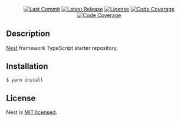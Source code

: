 <p align="center">
<a href="https://github.com/eduardogz94/nestjs-nextjs-template"><img src="https://img.shields.io/github/last-commit/eduardogz94/nestjs-nextjs-template" alt="Last Commit" /></a>
<a href="https://github.com/eduardogz94/nestjs-nextjs-template/releases"><img src="https://img.shields.io/github/v/release/eduardogz94/nestjs-nextjs-template" alt="Latest Release" /></a>
<a href="https://github.com/eduardogz94/nestjs-nextjs-template/blob/main/LICENSE"><img src="https://img.shields.io/github/license/eduardogz94/nestjs-nextjs-template" alt="License" /></a>
<a href="https://sonarcloud.io/dashboard?id=eduardogz94_nestjs-nextjs-template_backend"><img src="https://sonarcloud.io/api/project_badges/measure?project=eduardogz94_nestjs-nextjs-template_backend&metric=coverage" alt="Code Coverage" /></a>
<a href="https://sonarcloud.io/dashboard?id=eduardogz94_nestjs-nextjs-template_frontend"><img src="https://sonarcloud.io/api/project_badges/measure?project=eduardogz94_nestjs-nextjs-template_frontend&metric=coverage" alt="Code Coverage" /></a>
</p>

## Description

[Nest](https://github.com/nestjs/nest) framework TypeScript starter repository.

## Installation

```bash
$ yarn install
```

## License

Nest is [MIT licensed](LICENSE).
